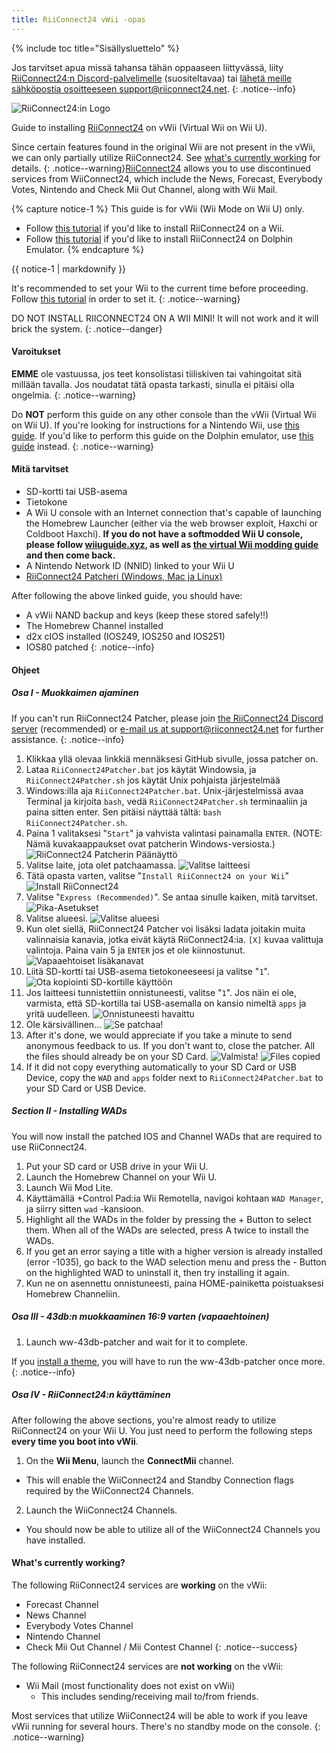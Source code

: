 ```yaml
---
title: RiiConnect24 vWii -opas
---
```


{% include toc title="Sisällysluettelo" %}

Jos tarvitset apua missä tahansa tähän oppaaseen liittyvässä, liity [RiiConnect24:n Discord-palvelimelle](https://discord.gg/rc24) (suositeltavaa) tai [ lähetä meille sähköpostia osoitteeseen support@riiconnect24.net](mailto:support@riiconnect24.net).
{: .notice--info}

![RiiConnect24:in Logo](/images/WiiRC24Logo.jpg)

Guide to installing [RiiConnect24](https://rc24.xyz) on vWii (Virtual Wii on Wii U).

Since certain features found in the original Wii are not present in the vWii, we can only partially utilize RiiConnect24. See [what's currently working](#whats-currently-working) for details.
{: .notice--warning}[RiiConnect24](https://rc24.xyz/) allows you to use discontinued services from WiiConnect24, which include the News, Forecast, Everybody Votes, Nintendo and Check Mii Out Channel, along with Wii Mail.

{% capture notice-1 %}
This guide is for vWii (Wii Mode on Wii U) only.

- Follow [this tutorial](riiconnect24-wii) if you'd like to install RiiConnect24 on a Wii.
- Follow [this tutorial](riiconnect24-dolphin) if you'd like to install RiiConnect24 on Dolphin Emulator.
{% endcapture %}

<div class="notice--warning">{{ notice-1 | markdownify }}</div>

It's recommended to set your Wii to the current time before proceeding. Follow [this tutorial](rtc) in order to set it.
{: .notice--warning}

DO NOT INSTALL RIICONNECT24 ON A WII MINI! It will not work and it will brick the system.
{: .notice--danger}

#### Varoitukset

**EMME** ole vastuussa, jos teet konsolistasi tiiliskiven tai vahingoitat sitä millään tavalla. Jos noudatat tätä opasta tarkasti, sinulla ei pitäisi olla ongelmia.
{: .notice--warning}

Do **NOT** perform this guide on any other console than the vWii (Virtual Wii on Wii U). If you're looking for instructions for a Nintendo Wii, use [this guide](riiconnect24). If you'd like to perform this guide on the Dolphin emulator, use [this guide](riiconnect24-dolphin) instead.
{: .notice--warning}

#### Mitä tarvitset

* SD-kortti tai USB-asema
* Tietokone
* A Wii U console with an Internet connection that's capable of launching the Homebrew Launcher (either via the web browser exploit, Haxchi or Coldboot Haxchi). **If you do not have a softmodded Wii U console, please follow [wiiuguide.xyz](https://wiiuguide.xyz), as well as [the virtual Wii modding guide](https://wiiuguide.xyz/#/vwii-modding) and then come back.**
* A Nintendo Network ID (NNID) linked to your Wii U
* [RiiConnect24 Patcheri (Windows, Mac ja Linux)](https://github.com/RiiConnect24/RiiConnect24-Patcher/releases)

After following the above linked guide, you should have:
* A vWii NAND backup and keys (keep these stored safely!!)
* The Homebrew Channel installed
* d2x cIOS installed (IOS249, IOS250 and IOS251)
* IOS80 patched
{: .notice--info}

#### Ohjeet

##### Osa I - Muokkaimen ajaminen

If you can't run RiiConnect24 Patcher, please join [the RiiConnect24 Discord server](https://discord.gg/rc24) (recommended) or [e-mail us at support@riiconnect24.net](mailto:support@riiconnect24.net) for further assistance.
{: .notice--info}

1. Klikkaa yllä olevaa linkkiä mennäksesi GitHub sivulle, jossa patcher on.
2. Lataa `RiiConnect24Patcher.bat` jos käytät Windowsia, ja `RiiConnect24Patcher.sh` jos käytät Unix pohjaista järjestelmää
3. Windows:illa aja `RiiConnect24Patcher.bat`. Unix-järjestelmissä avaa Terminal ja kirjoita `bash`, vedä `RiiConnect24Patcher.sh` terminaaliin ja paina sitten enter. Sen pitäisi näyttää tältä: `bash RiiConnect24Patcher.sh`.
4. Paina 1 valitaksesi "`Start`" ja vahvista valintasi painamalla `ENTER`. (NOTE: Nämä kuvakaappaukset ovat patcherin Windows-versiosta.) ![RiiConnect24 Patcherin Päänäyttö](/images/RC24_Patcher/1.JPG)
5. Valitse laite, jota olet patchaamassa. ![Valitse laitteesi](/images/RC24_Patcher/2.JPG)
6. Tätä opasta varten, valitse "`Install RiiConnect24 on your Wii`" ![Install RiiConnect24](/images/RC24_Patcher/3.JPG)
7. Valitse "`Express (Recommended)`". Se antaa sinulle kaiken, mitä tarvitset. ![Pika-Asetukset](/images/RC24_Patcher/4.JPG)
8. Valitse alueesi. ![Valitse alueesi](/images/RC24_Patcher/5.JPG)
9. Kun olet siellä, RiiConnect24 Patcher voi lisäksi ladata joitakin muita valinnaisia kanavia, jotka eivät käytä RiiConnect24:ia. `[X]` kuvaa valittuja valintoja. Paina vain 5 ja `ENTER` jos et ole kiinnostunut. ![Vapaaehtoiset lisäkanavat](/images/RC24_Patcher/6.JPG)
10. Liitä SD-kortti tai USB-asema tietokoneeseesi ja valitse "`1`". ![Ota kopiointi SD-kortille käyttöön](/images/RC24_Patcher/7.JPG)
11. Jos laitteesi tunnistettiin onnistuneesti, valitse "`1`". Jos näin ei ole, varmista, että SD-kortilla tai USB-asemalla on kansio nimeltä `apps` ja yritä uudelleen. ![Onnistuneesti havaittu](/images/RC24_Patcher/8.JPG)
12. Ole kärsivällinen... ![Se patchaa!](/images/RC24_Patcher/9.JPG)
13. After it's done, we would appreciate if you take a minute to send anonymous feedback to us.  If you don't want to, close the patcher. All the files should already be on your SD Card. ![Valmista!](/images/RC24_Patcher/10.JPG) ![Files copied](/images/RC24_Patcher/11.PNG)
14. If it did not copy everything automatically to your SD Card or USB Device, copy the `WAD` and `apps` folder next to `RiiConnect24Patcher.bat` to your SD Card or USB Device.

##### Section II - Installing WADs

You will now install the patched IOS and Channel WADs that are required to use RiiConnect24.

1. Put your SD card or USB drive in your Wii U.
2. Launch the Homebrew Channel on your Wii U.
3. Launch Wii Mod Lite.
4. Käyttämällä +Control Pad:ia Wii Remotella, navigoi kohtaan `WAD Manager`, ja siirry sitten `wad` -kansioon.
5. Highlight all the WADs in the folder by pressing the + Button to select them. When all of the WADs are selected, press A twice to install the WADs.
6. If you get an error saying a title with a higher version is already installed (error -1035), go back to the WAD selection menu and press the - Button on the highlighted WAD to uninstall it, then try installing it again.
7. Kun ne on asennettu onnistuneesti, paina HOME-painiketta poistuaksesi Homebrew Channeliin.

##### Osa III - 43db:n muokkaaminen 16:9 varten (vapaaehtoinen)

1. Launch ww-43db-patcher and wait for it to complete.

If you [install a theme](/themes-vwii), you will have to run the ww-43db-patcher once more.
{: .notice--info}

##### Osa IV - RiiConnect24:n käyttäminen

After following the above sections, you're almost ready to utilize RiiConnect24 on your Wii U. You just need to perform the following steps **every time you boot into vWii**.

1. On the **Wii Menu**, launch the **ConnectMii** channel.
* This will enable the WiiConnect24 and Standby Connection flags required by the WiiConnect24 Channels.
2. Launch the WiiConnect24 Channels.
* You should now be able to utilize all of the WiiConnect24 Channels you have installed.

#### What's currently working?
The following RiiConnect24 services are **working** on the vWii:
* Forecast Channel
* News Channel
* Everybody Votes Channel
* Nintendo Channel
* Check Mii Out Channel / Mii Contest Channel
{: .notice--success}

The following RiiConnect24 services are **not working** on the vWii:
* Wii Mail (most functionality does not exist on vWii)
    * This includes sending/receiving mail to/from friends.

Most services that utilize WiiConnect24 will be able to work if you leave vWii running for several hours. There's no standby mode on the console.
{: .notice--warning}
